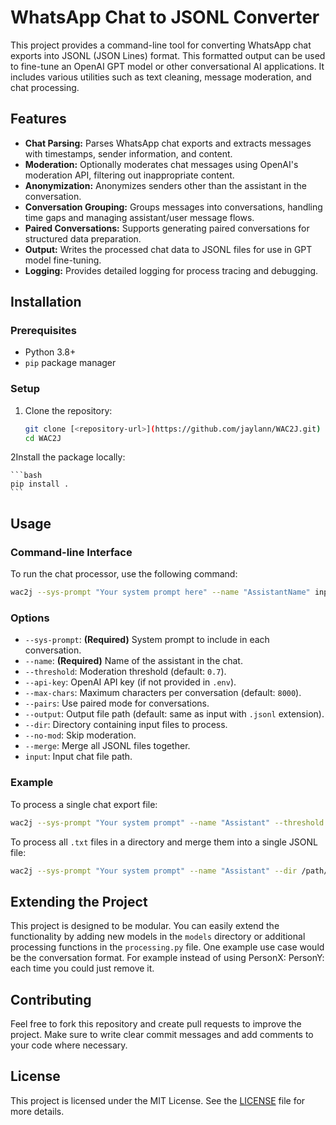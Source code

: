 # WhatsApp Chat to JSONL Converter

This project provides a command-line tool for converting WhatsApp chat exports into JSONL (JSON Lines) format. This
formatted output can be used to fine-tune an OpenAI GPT model or other conversational AI applications. It includes
various utilities such as text cleaning, message moderation, and chat processing.

## Features

- **Chat Parsing:** Parses WhatsApp chat exports and extracts messages with timestamps, sender information, and content.
- **Moderation:** Optionally moderates chat messages using OpenAI's moderation API, filtering out inappropriate content.
- **Anonymization:** Anonymizes senders other than the assistant in the conversation.
- **Conversation Grouping:** Groups messages into conversations, handling time gaps and managing assistant/user message
  flows.
- **Paired Conversations:** Supports generating paired conversations for structured data preparation.
- **Output:** Writes the processed chat data to JSONL files for use in GPT model fine-tuning.
- **Logging:** Provides detailed logging for process tracing and debugging.

## Installation

### Prerequisites

- Python 3.8+
- `pip` package manager

### Setup

1. Clone the repository:

    ```bash
    git clone [<repository-url>](https://github.com/jaylann/WAC2J.git)
    cd WAC2J
    ```

2Install the package locally:

    ```bash
    pip install .
    ```

## Usage

### Command-line Interface

To run the chat processor, use the following command:

```bash
wac2j --sys-prompt "Your system prompt here" --name "AssistantName" input.txt
```

### Options

- `--sys-prompt`: **(Required)** System prompt to include in each conversation.
- `--name`: **(Required)** Name of the assistant in the chat.
- `--threshold`: Moderation threshold (default: `0.7`).
- `--api-key`: OpenAI API key (if not provided in `.env`).
- `--max-chars`: Maximum characters per conversation (default: `8000`).
- `--pairs`: Use paired mode for conversations.
- `--output`: Output file path (default: same as input with `.jsonl` extension).
- `--dir`: Directory containing input files to process.
- `--no-mod`: Skip moderation.
- `--merge`: Merge all JSONL files together.
- `input`: Input chat file path.

### Example

To process a single chat export file:

```bash
wac2j --sys-prompt "Your system prompt" --name "Assistant" --threshold 0.8 --output output.jsonl input.txt
```

To process all `.txt` files in a directory and merge them into a single JSONL file:

```bash
wac2j --sys-prompt "Your system prompt" --name "Assistant" --dir /path/to/chats --merge
```

## Extending the Project

This project is designed to be modular. You can easily extend the functionality by adding new models in the `models`
directory or additional processing functions in the `processing.py` file. One example use case would be the conversation
format. For example instead of using PersonX: PersonY: each time you could just remove it.

## Contributing

Feel free to fork this repository and create pull requests to improve the project. Make sure to write clear commit
messages and add comments to your code where necessary.

## License

This project is licensed under the MIT License. See the [LICENSE](LICENSE) file for more details.
